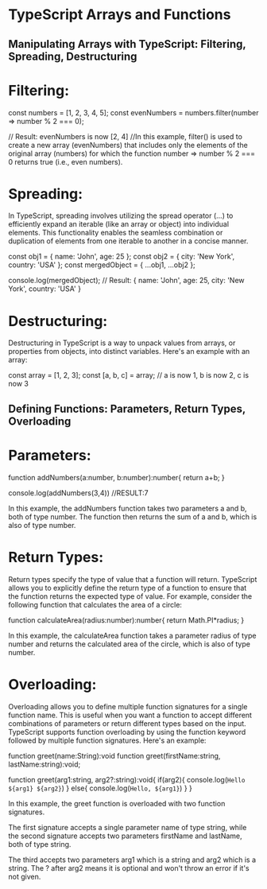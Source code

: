 # TypeScript Arrays and Functions

## Manipulating Arrays with TypeScript: Filtering, Spreading, Destructuring 

 # Filtering:

const numbers = [1, 2, 3, 4, 5];
const evenNumbers = numbers.filter(number => number % 2 ===  0);

// Result: evenNumbers is now [2, 4]
//In this example, filter() is used to create a new array (evenNumbers) that includes only the elements of the original array (numbers) for which the function number => number % 2 === 0 returns true (i.e., even numbers).

# Spreading:

In TypeScript, spreading involves utilizing the spread operator (...) to efficiently expand an iterable (like an array or object) into individual elements. This functionality enables the seamless combination or duplication of elements from one iterable to another in a concise manner.

const obj1 = { name: 'John', age: 25 };
const obj2 = { city: 'New York', country: 'USA' };
const mergedObject = { ...obj1, ...obj2 };

console.log(mergedObject); 
// Result: { name: 'John', age: 25, city: 'New York', country: 'USA' }

# Destructuring:
Destructuring in TypeScript is a way to unpack values from arrays, or properties from objects, into distinct variables. Here's an example with an array:

const array = [1, 2, 3];
const [a, b, c] = array;
// a is now 1, b is now 2, c is now 3


## Defining Functions: Parameters, Return Types, Overloading

# Parameters:

function addNumbers(a:number, b:number):number{
  return a+b;
}

console.log(addNumbers(3,4))
//RESULT:7

In this example, the addNumbers function takes two parameters a and b, both of type number. The function then returns the sum of a and b, which is also of type number.

 # Return Types:

Return types specify the type of value that a function will return. TypeScript allows you to explicitly define the return type of a function to ensure that the function returns the expected type of value. For example, consider the following function that calculates the area of a circle:

function calculateArea(radius:number):number{
  return Math.PI*radius;
}

In this example, the calculateArea function takes a parameter radius of type number and returns the calculated area of the circle, which is also of type number.

# Overloading:

Overloading allows you to define multiple function signatures for a single function name. This is useful when you want a function to accept different combinations of parameters or return different types based on the input. TypeScript supports function overloading by using the function keyword followed by multiple function signatures. Here's an example:


function greet(name:String):void
function greet(firstName:string, lastName:string):void;

function greet(arg1:string, arg2?:string):void{
  if(arg2){
    console.log(`Hello ${arg1} ${arg2}`)
  } else{
    console.log(`Hello, ${arg1}`)
  }
}

In this example, the greet function is overloaded with two function signatures. 

The first signature accepts a single parameter name of type string, while the second signature accepts two parameters firstName and lastName, both of type string.  

The third accepts two parameters arg1 which is a string and arg2 which is a string.  The ? after arg2 means it is optional and won't throw an error if it's not given. 



